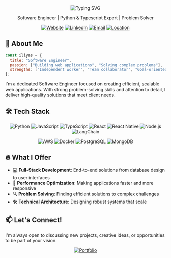 <div align="center">
  <img src="https://readme-typing-svg.herokuapp.com?font=Fira+Code&weight=600&size=28&pause=1000&color=7A28CB&center=true&vCenter=true&random=false&width=435&lines=HHi+there%2C+I'm+Iliyas+Shaik!" alt="Typing SVG" />
  
  <p>Software Engineer | Python & Typescript Expert | Problem Solver</p>

  [![Website](https://img.shields.io/badge/Portfolio-iliyas.in-7A28CB?style=for-the-badge&logo=web&logoColor=white)](https://iliyas.in)
  [![LinkedIn](https://img.shields.io/badge/LinkedIn-Connect-0A66C2?style=for-the-badge&logo=linkedin&logoColor=white)](https://www.linkedin.com/in/s-iliyas/)
  [![Email](https://img.shields.io/badge/Email-Contact-7A28CB?style=for-the-badge&logo=gmail&logoColor=white)](mailto:shaik.m.iliyas@gmail.com)
  [![Location](https://img.shields.io/badge/Location-Kurnool,_AP-0A66C2?style=for-the-badge&logo=google-maps&logoColor=white)](https://goo.gl/maps/5MQ7qKDDQgxeCSLz8)
</div>

## 💫 About Me

```javascript
const iliyas = {
  title: "Software Engineer",
  passion: ["Building web applications", "Solving complex problems"],
  strengths: ["Independent worker", "Team collaborator", "Goal-oriented"]
};
```

I'm a dedicated Software Engineer focused on creating efficient, scalable web applications. With strong problem-solving skills and attention to detail, I deliver high-quality solutions that meet client needs.

## 🛠️ Tech Stack

<div align="center">
  
  ![Python](https://img.shields.io/badge/Python-3776AB?style=for-the-badge&logo=python&logoColor=white)
  ![JavaScript](https://img.shields.io/badge/JavaScript-F7DF1E?style=for-the-badge&logo=javascript&logoColor=black)
  ![TypeScript](https://img.shields.io/badge/TypeScript-3178C6?style=for-the-badge&logo=typescript&logoColor=white)
  ![React](https://img.shields.io/badge/React-61DAFB?style=for-the-badge&logo=react&logoColor=black)
  ![React Native](https://img.shields.io/badge/React_Native-61DAFB?style=for-the-badge&logo=react&logoColor=black)
  ![Node.js](https://img.shields.io/badge/Node.js-339933?style=for-the-badge&logo=node.js&logoColor=white)
  ![LangChain](https://img.shields.io/badge/LangChain-3178C6?style=for-the-badge&logoColor=white)
  
  ![AWS](https://img.shields.io/badge/AWS-232F3E?style=for-the-badge&logo=amazon-aws&logoColor=white)
  ![Docker](https://img.shields.io/badge/Docker-2496ED?style=for-the-badge&logo=docker&logoColor=white)
  ![PostgreSQL](https://img.shields.io/badge/PostgreSQL-4169E1?style=for-the-badge&logo=postgresql&logoColor=white)
  ![MongoDB](https://img.shields.io/badge/MongoDB-47A248?style=for-the-badge&logo=mongodb&logoColor=white)
  
</div>



## 🔥 What I Offer

- 💻 **Full-Stack Development**: End-to-end solutions from database design to user interfaces
- 🚀 **Performance Optimization**: Making applications faster and more responsive
- 🔍 **Problem Solving**: Finding efficient solutions to complex challenges
- 🛠️ **Technical Architecture**: Designing robust systems that scale

## 📫 Let's Connect!

I'm always open to discussing new projects, creative ideas, or opportunities to be part of your vision.

<div align="center">
  <a href="https://iliyas.in">
    <img src="https://img.shields.io/badge/Check_out_my_portfolio-7A28CB?style=for-the-badge" alt="Portfolio" />
  </a>
</div>
